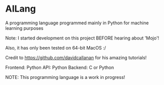 # AILang
A programming language programmed mainly in Python for machine learning purposes

Note: I started development on this project BEFORE hearing about 'Mojo'!

Also, it has only been tested on 64-bit MacOS :/

Credit to https://github.com/davidcallanan for his amazing tutorials!

Frontend: Python
API: Python
Backend: C or Python

NOTE: This programming language is a work in progress!
